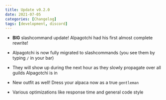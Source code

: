 ```yaml
---
title: Update v0.2.0
date: 2021-07-05
categories: [Changelog]
tags: [development, discord]
---
```


- **BIG** slashcommand update! Alpagotchi had his first almost complete rewrite!

- Alpagotchi is now fully migrated to slashcommands (you see them by typing `/` in your bar)

- They will show up during the next hour as they slowly propagate over all guilds Alpagotchi is in

- New outfit as well! Dress your alpaca now as a true `gentleman`

- Various optimizations like response time and general code style 

